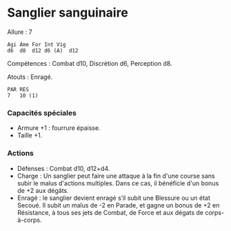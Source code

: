 # Sanglier sanguinaire

Allure : 7

	Agi	Âme	For	Int	Vig
	d6	d8	d12	d6 (A)	d12

Compétences : Combat d10, Discrétion d6, Perception d8.

Atouts : Enragé.

	PAR	RES
	7	10 (1)

### Capacités spéciales
- Armure +1 : fourrure épaisse.
- Taille +1.

### Actions
- Défenses : Combat d10, d12+d4.
- Charge : Un sanglier peut faire une attaque à la fin d'une course sans subir le malus d'actions multiples. Dans ce cas, il bénéficie d'un bonus de +2 aux dégâts. 
- Enragé : le sanglier devient enragé s’il subit une Blessure ou un état Secoué. Il subit un malus de -2 en Parade, et gagne un bonus de +2 en Résistance, à tous ses jets de Combat, de Force et aux dégats de corps-à-corps.
